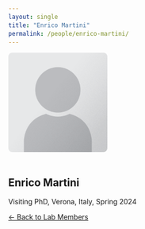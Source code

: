 ```yaml
---
layout: single
title: "Enrico Martini"
permalink: /people/enrico-martini/
---
```


<img src="/assets/images/people/generic-avatar.png" alt="Enrico Martini" style="max-width:200px; border-radius:8px; margin-bottom:1rem;">

## Enrico Martini

Visiting PhD, Verona, Italy, Spring 2024

[← Back to Lab Members](/people/)

